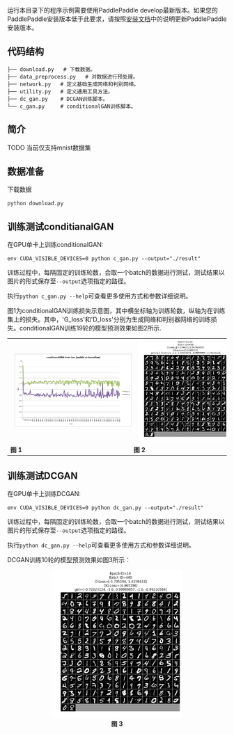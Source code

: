 ﻿

运行本目录下的程序示例需要使用PaddlePaddle develop最新版本。如果您的PaddlePaddle安装版本低于此要求，请按照[安装文档](http://www.paddlepaddle.org/docs/develop/documentation/zh/build_and_install/pip_install_cn.html)中的说明更新PaddlePaddle安装版本。

## 代码结构
```
├── download.py   # 下载数据。
├── data_preprocess.py   # 对数据进行预处理。
├── network.py   # 定义基础生成网络和判别网络。
├── utility.py   # 定义通用工具方法。
├── dc_gan.py    # DCGAN训练脚本。
└── c_gan.py     # conditionalGAN训练脚本。
```

## 简介
TODO
当前仅支持mnist数据集

## 数据准备

下载数据

```
python download.py
```

## 训练测试conditianalGAN

在GPU单卡上训练conditionalGAN:

```
env CUDA_VISIBLE_DEVICES=0 python c_gan.py --output="./result"
```

训练过程中，每隔固定的训练轮数，会取一个batch的数据进行测试，测试结果以图片的形式保存至`--output`选项指定的路径。

执行`python c_gan.py --help`可查看更多使用方式和参数详细说明。

图1为conditionalGAN训练损失示意图，其中横坐标轴为训练轮数，纵轴为在训练集上的损失。其中，'G_loss'和'D_loss'分别为生成网络和判别器网络的训练损失。conditionalGAN训练19轮的模型预测效果如图2所示.

<p style="background-color: #fff; align: center">
<table>
<tbody>
<tr>
    <td>
        <img src="images/conditionalGAN_loss.png" width="400" hspace='10'/>
    </td>
    <td>
        <img src="images/conditionalGAN_demo.png" width="300" hspace='10'/>
    </td>
</tr>
<tr>
    <td>
        <strong align="center">图 1</strong>
    </td>
    <td>
        <strong align="center">图 2</strong>
    </td>
</tr>
</tbody>
</table>
</p>


## 训练测试DCGAN

在GPU单卡上训练DCGAN:

```
env CUDA_VISIBLE_DEVICES=0 python dc_gan.py --output="./result"
```

训练过程中，每隔固定的训练轮数，会取一个batch的数据进行测试，测试结果以图片的形式保存至`--output`选项指定的路径。

执行`python dc_gan.py --help`可查看更多使用方式和参数详细说明。


DCGAN训练10轮的模型预测效果如图3所示：

<p align="center">
<img src="images/DCGAN_demo.png" width="300" hspace='10'/> <br/>
<strong>图 3</strong>
</p>
